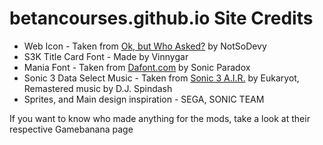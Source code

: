 # betancourses.github.io Site Credits

- Web Icon - Taken from [Ok, but Who Asked?](https://gamebanana.com/mods/427017) by NotSoDevy
- S3K Title Card Font - Made by Vinnygar
- Mania Font - Taken from [Dafont.com](https://www.dafont.com/mania.font) by Sonic Paradox
- Sonic 3 Data Select Music - Taken from [Sonic 3 A.I.R.](https://sonic3air.org) by Eukaryot, Remastered music by D.J. Spindash
- Sprites, and Main design inspiration - SEGA, SONIC TEAM

If you want to know who made anything for the mods, take a look at their respective Gamebanana page
